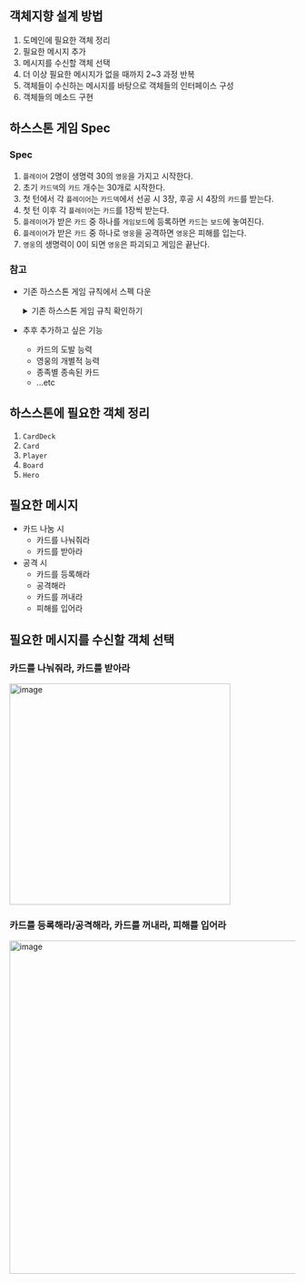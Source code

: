 ## 객체지향 설계 방법
1. 도메인에 필요한 객체 정리 
2. 필요한 메시지 추가 
3. 메시지를 수신할 객체 선택 
4. 더 이상 필요한 메시지가 없을 때까지 2~3 과정 반복 
5. 객체들이 수신하는 메시지를 바탕으로 객체들의 인터페이스 구성 
6. 객체들의 메소드 구현 



## 하스스톤 게임 Spec
### Spec
1. `플레이어` 2명이 생명력 30의 `영웅`을 가지고 시작한다.
2. 초기 `카드덱`의 `카드` 개수는 30개로 시작한다. 
3. 첫 턴에서 각 `플레이어`는 `카드덱`에서 선공 시 3장, 후공 시 4장의 `카드`를 받는다.
4. 첫 턴 이후 각 `플레이어`는 `카드`를 1장씩 받는다. 
5. `플레이어`가 받은 `카드` 중 하나를 `게임보드`에 등록하면 `카드`는 `보드`에 놓여진다.
6. `플레이어`가 받은 `카드` 중 하나로 `영웅`을 공격하면 `영웅`은 피해를 입는다.
7. `영웅`의 생명력이 0이 되면 `영웅`은 파괴되고 게임은 끝난다.

### 참고
- 기존 하스스톤 게임 규칙에서 스펙 다운
  <details> 
    <summary>기존 하스스톤 게임 규칙 확인하기</summary>

       1. 플레이어 2명의 영웅이 각 30의 생명력을 가지고 시작한다.
       2. 상대 영웅의 생명력이 0 이하로 감소되면 승리한다.
       3. 각 플레이어는 카드덱을 가진다.
       4. 덱의 카드 개수는 30장으로 고정된다. 
       5. 덱에 같은 카드는 2장까지 넣을 수 있다. 
       6. 일반 카드와 황금 카드는 같은 카드로 취급되므로 일반 2장, 황금 2장을 넣을 수 없다. 
       7. 게임 시작 후 선후공은 무작위로 결정된다. 
       8. 게임 시작 후 선공은 카드 3장, 후공은 카드 4장을 받는다. 
       9. 후공은 추가적으로 '동전 한 닢' 카드를 받는다. 
          1. 동전 한 닢 카드는 해당 턴에서만 일시적으로 마나를 1 상승시킨다. 
       10. 패에 있는 카드가 10장이면 이후로 뽑는 카드는 파괴된다.
       11. 각 플레이어는 마나를 가진다. 
       12. 각 플레이어는 턴이 끝나면 마나가 1 늘어난다. 
       13. 마나의 최대 수는 10이다. 
       14. 덱에 있는 카드를 사용할 때 마나가 소모된다. 
       15. 덱에 있는 카드를 사용할 때 카드별로 소모되는 마나는 차이가 있다. 
       16. 덱에 있는 카드는 카드의 성격에 따라 직접 영웅을 공격할 수도, 게임보드에 등록할 수도 있다.
  </details> 
- 추후 추가하고 싶은 기능
  - 카드의 도발 능력
  - 영웅의 개별적 능력
  - 종족별 종속된 카드 
  - ...etc



## 하스스톤에 필요한 객체 정리 
1. `CardDeck`
2. `Card`
3. `Player`
4. `Board`
5. `Hero`



## 필요한 메시지
- 카드 나눔 시
  - 카드를 나눠줘라
  - 카드를 받아라
- 공격 시
  - 카드를 등록해라 
  - 공격해라
  - 카드를 꺼내라 
  - 피해를 입어라



## 필요한 메시지를 수신할 객체 선택
### 카드를 나눠줘라, 카드를 받아라
<img width="389" alt="image" src="https://user-images.githubusercontent.com/62458327/116040692-4f975880-a6a7-11eb-920d-90d5bad6d496.png">

### 카드를 등록해라/공격해라, 카드를 꺼내라, 피해를 입어라
<img width="586" alt="image" src="https://user-images.githubusercontent.com/62458327/116040819-73f33500-a6a7-11eb-90b5-53f723c7af4e.png">



